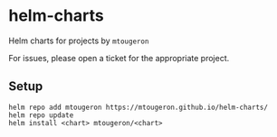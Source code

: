 # helm-charts

Helm charts for projects by `mtougeron`

For issues, please open a ticket for the appropriate project.

## Setup

```
helm repo add mtougeron https://mtougeron.github.io/helm-charts/
helm repo update
helm install <chart> mtougeron/<chart>
```
